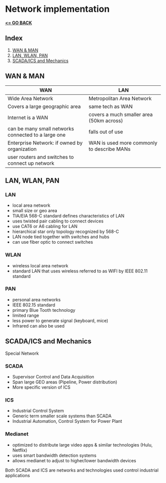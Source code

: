 # Network implementation

[__<= GO BACK__](README.md)

## Index

1. [WAN & MAN](#wan-man)
2. [LAN, WLAN, PAN](#lan-wlan-pan)
3. [SCADA/ICS and Mechanics](#scada-ics-and-mechanics)

## WAN & MAN

|WAN                                                  |LAN                                                        |
|-----------------------------------------------------|-----------------------------------------------------------|
|Wide Area Network                                    |Metropolitan Area Network                                  |
|Covers a large geographic area                       |same tech as WAN                                           |
|Internet is a WAN                                    |covers a much smaller area (50km across)                   |
|can be many small networks connected to a large one  |falls out of use                                           |
|Enterprise Network: if owned by organization         |WAN is used more commonly to describe MANs                 |
|user routers and switches to connect up network      |                                                           |


## LAN, WLAN, PAN

### LAN
- local area network
- small size or geo area
- TIA/EIA 568-C standard defines characteristics of LAN
- uses twisted pair cabling to connect devices
- use CAT6 or A6 cabling for LAN
- hierarchical star only topology recognized by 568-C
- LAN node tied together with switches and hubs
- can use fiber optic to connect switches

### WLAN
- wireless local area network
- standard LAN that uses wireless referred to as WIFI by IEEE 802.11 standard

### PAN
- personal area networks
- IEEE 802.15 standard
- primary Blue Tooth technology
- limited range
- less power to generate signal (keyboard, mice)
- Infrared can also be used


## SCADA/ICS and Mechanics

Special Network

### SCADA
- Supervisor Control and Data Acquisition
- Span large GEO areas (Pipeline, Power distribution)
- More specific version of ICS

### ICS
- Industrial Control System
- Generic term smaller scale systems than SCADA
- Industrial Automation, Control System for Power Plant

### Medianet
- optimized to distribute large video apps & similar technologies (Hulu, Netflix)
- uses smart bandwidth detection systems
- allows medianet to adjust to higher/lower bandwidth devices


Both SCADA and ICS are networks and technologies used control industrial applications
